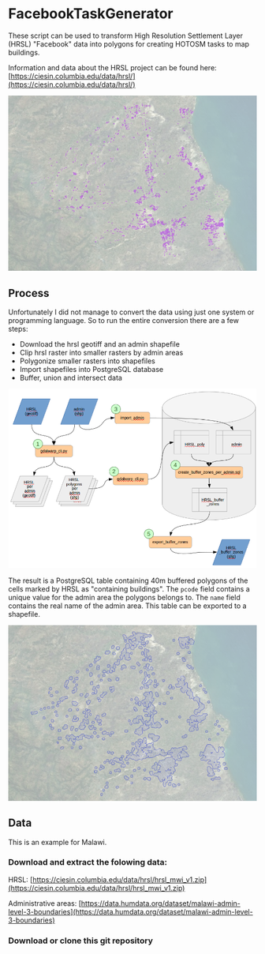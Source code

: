 # FacebookTaskGenerator

These script can be used to transform High Resolution Settlement Layer (HRSL)
"Facebook" data into polygons for creating HOTOSM tasks to map buildings.

Information and data about the HRSL project can be found here: 
[https://ciesin.columbia.edu/data/hrsl/](https://ciesin.columbia.edu/data/hrsl/)

![HRSL data example](hrsl_mwi_20506.png "HRSL data example")

## Process

Unfortunately I did not manage to convert the data using just one system or
programming language. So to run the entire conversion there are a few steps:

* Download the hrsl geotiff and an admin shapefile
* Clip hrsl raster into smaller rasters by admin areas
* Polygonize smaller rasters into shapefiles
* Import shapefiles into PostgreSQL database
* Buffer, union and intersect data

![Process schema](process_schema.png "Process schema")

The result is a PostgreSQL table containing 40m buffered polygons of the cells
marked by HRSL as "containing buildings". The `pcode` field contains a unique
value for the admin area the polygons belongs to. The `name` field contains the
real name of the admin area. This table can be exported to a shapefile.

![HRSL data example](hrsl_polygons_mwi_20506.png "Resulting polgons")

## Data

This is an example for Malawi. 

### Download and extract the folowing data:

HRSL:
[https://ciesin.columbia.edu/data/hrsl/hrsl_mwi_v1.zip](https://ciesin.columbia.edu/data/hrsl/hrsl_mwi_v1.zip)
 
Administrative areas:
[https://data.humdata.org/dataset/malawi-admin-level-3-boundaries](https://data.humdata.org/dataset/malawi-admin-level-3-boundaries)

### Download or clone this git repository








